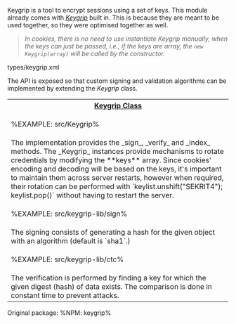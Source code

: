 Keygrip is a tool to encrypt sessions using a set of keys. This module already comes with [_Keygrip_](https://www.npmjs.com/package/keygrip) built in. This is because they are meant to be used together, so they were optimised together as well.

> _In cookies, there is no need to use instantiate Keygrip manually, when the keys can just be passed, i.e., if the keys are array, the `new Keygrip(array)` will be called by the constructor._

<typedef narrow flatten slimFunctions>types/keygrip.xml</typedef>

The API is exposed so that custom signing and validation algorithms can be implemented by extending the _Keygrip_ class.

<table>
<tr><th><a href="../blob/master/src/Keygrip.js">Keygrip Class</a></th></tr>
<!-- block-start -->
<tr><td>

%EXAMPLE: src/Keygrip%
</td></tr>
<tr><td><md2html>
The implementation provides the _sign_, _verify_ and _index_ methods. The _Keygrip_ instances provide mechanisms to rotate credentials by modifying the **keys** array. Since cookies' encoding and decoding will be based on the keys, it's important to maintain them across server restarts, however when required, their rotation can be performed with `keylist.unshift("SEKRIT4"); keylist.pop()` without having to restart the server.
</md2html></td></tr>
<!-- block-start -->
<tr><td>

%EXAMPLE: src/keygrip-lib/sign%
</td></tr>
<tr><td><md2html>
The signing consists of generating a hash for the given object with an algorithm (default is `sha1`.)
</md2html></td></tr>

<!-- block-start -->
<tr><td>

%EXAMPLE: src/keygrip-lib/ctc%
</td></tr>
<tr><td><md2html>
The verification is performed by finding a key for which the given digest (hash) of data exists. The comparison is done in constant time to prevent attacks.
</md2html></td></tr>

</table>

Original package:
%NPM: keygrip%